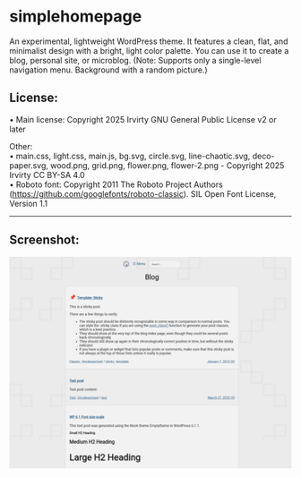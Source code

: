 
# simplehomepage

An experimental, lightweight WordPress theme. It features a clean, flat, and minimalist design with a bright, light color palette. You can use it to create a blog, personal site, or microblog. (Note: Supports only a single-level navigation menu. Background with a random picture.)  
  
## License:  
  
• Main license: Copyright 2025 Irvirty GNU General Public License v2 or later  
  
Other:  
• main.css, light.css, main.js, bg.svg, circle.svg, line-chaotic.svg, deco-paper.svg, wood.png, grid.png, flower.png, flower-2.png - Copyright 2025 Irvirty CC BY-SA 4.0  
• Roboto font: Copyright 2011 The Roboto Project Authors (https://github.com/googlefonts/roboto-classic). SIL Open Font License, Version 1.1  
  
---
  
## Screenshot:

[![screenshot](screenshot.png)](screenshot.png)



